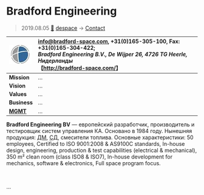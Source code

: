 # Bradford Engineering
> 2019.08.05 [🚀](../../index/index.md) [despace](../index.md) → [Contact](../contact.md)

|[![](../f/contact/b/bradford_logo1_thumb.webp)](../f/contact/b/bradford_logo1.png)|<info@bradford-space.com>, +31(0)165-305-100, Fax: +31(0)165-304-422;<br> *Bradford Engineering B.V., De Wijper 26, 4726 TG Heerle, Нидерланды*<br> 【<http://bradford-space.com/>】|
|:--|:--|
|**Mission**|…|
|**Vision**|…|
|**Values**|…|
|**Business**|…|
|**[MGMT](../mgmt.md)**|…|

**Bradford Engineering BV** — европейский разработчик, производитель и тестировщик систем управления КА. Основано в 1984 году. Нынешняя продукция: [ДМ](../iu.md), [СД](../sensor.md), смесители топлива. Основные характеристики: 50 employees, Certified to ISO 9001:2008 & AS9100C standards, In-house design, engineering, production & test capabilities (electrical & mechanical), 350 m² clean room (class ISO8 & ISO7), In-house development for mechanics, software & electronics, Full space program focus.


<p style="page-break-after:always"> </p>

…
